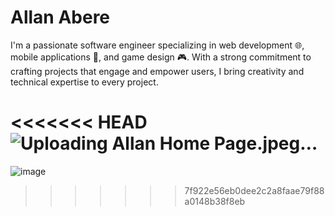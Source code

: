 # Allan Abere

I'm a passionate software engineer specializing in web development 🌐, mobile applications 📱, and game design 🎮. With a strong commitment to crafting projects that engage and empower users, I bring creativity and technical expertise to every project.        

<<<<<<< HEAD
![Uploading Allan Home Page.jpeg…]()
=======

![image](https://github.com/Allan70/Allan-Abere-Portfolio/blob/main/Screenshot_18-5-2024_94213_allanabere-bd579.web.app.jpeg)
>>>>>>> 7f922e56eb0dee2c2a8faae79f88a0148b38f8eb
